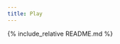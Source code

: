 ```yaml
---
title: Play
---
```

<link rel="stylesheet" href="/adorn/adorn.css" />
<script src="/adorn/adorn.js" async></script>

{% include_relative README.md %}